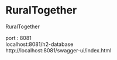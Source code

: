 # RuralTogether
RuralTogether

port : 8081  
localhost:8081/h2-database  
http://localhost:8081/swagger-ui/index.html  
